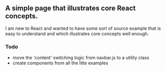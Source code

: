 ## A simple page that illustrates core React concepts.

I am new to React and wanted to have some sort of source example that is easy to understand and which illustrates core concepts well enough.

### Todo

* move the 'content' switching logic from navbar.js to a utility class
* create components from all the litte examples